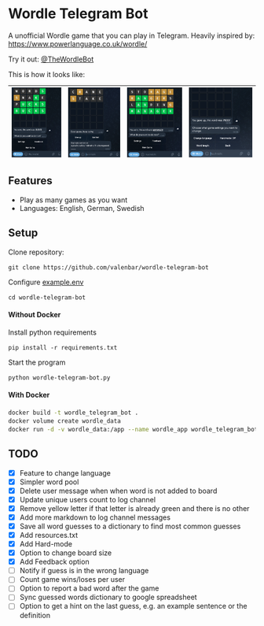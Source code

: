 # Wordle Telegram Bot
A unofficial Wordle game that you can play in Telegram.
Heavily inspired by: https://www.powerlanguage.co.uk/wordle/

Try it out: [@TheWordleBot](https://www.t.me/TheWordleBot)

This is how it looks like:

![example_3.png](https://github.com/valenbar/wordle-telegram-bot/blob/main/assets/example_3.png?raw=true) | ![example_2.png](https://github.com/valenbar/wordle-telegram-bot/blob/main/assets/example_2.png?raw=true) | ![example_1.png](https://github.com/valenbar/wordle-telegram-bot/blob/main/assets/example_1.png?raw=true) | ![example_4.png](https://github.com/valenbar/wordle-telegram-bot/blob/main/assets/example_4.png?raw=true)
:----|----|----|----:

## Features
- Play as many games as you want
- Languages: English, German, Swedish

## Setup

Clone repository:

    git clone https://github.com/valenbar/wordle-telegram-bot

Configure [example.env](https://github.com/valenbar/wordle-telegram-bot/blob/main/example.env)

    cd wordle-telegram-bot

#### Without Docker

Install python requirements

    pip install -r requirements.txt

Start the program

    python wordle-telegram-bot.py

#### With Docker

```bash
docker build -t wordle_telegram_bot .
docker volume create wordle_data
docker run -d -v wordle_data:/app --name wordle_app wordle_telegram_bot
```

## TODO

- [x] Feature to change language
- [x] Simpler word pool
- [x] Delete user message when when word is not added to board
- [x] Update unique users count to log channel
- [x] Remove yellow letter if that letter is already green and there is no other
- [x] Add more markdown to log channel messages
- [x] Save all word guesses to a dictionary to find most common guesses
- [x] Add resources.txt
- [x] Add Hard-mode
- [x] Option to change board size
- [x] Add Feedback option
- [ ] Notify if guess is in the wrong language
- [ ] Count game wins/loses per user
- [ ] Option to report a bad word after the game
- [ ] Sync guessed words dictionary to google spreadsheet
- [ ] Option to get a hint on the last guess, e.g. an example sentence or the definition
